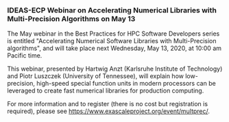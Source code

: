### IDEAS-ECP Webinar on Accelerating Numerical Libraries with Multi-Precision Algorithms on May 13

The May webinar in the Best Practices for HPC Software Developers series is
entitled "Accelerating Numerical Software Libraries with Multi-Precision
algorithms", and will take place next Wednesday, May 13, 2020, at 10:00 am 
Pacific time.

This webinar, presented by Hartwig Anzt (Karlsruhe Institute of Technology) and
Piotr Luszczek (University of Tennessee), will explain how low-precision,
high-speed special function units in modern processors can be leveraged to
create fast numerical libraries for production computing.

For more information and to register (there is no cost but registration is
required), please see
<https://www.exascaleproject.org/event/multprec/>.

